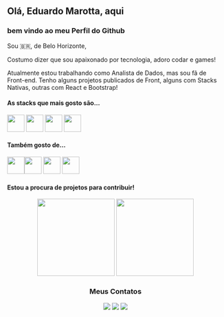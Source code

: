 ## Olá, Eduardo Marotta, aqui 
### bem vindo ao meu Perfil do Github

Sou 🇧🇷, de Belo Horizonte,

Costumo dizer que sou apaixonado por tecnologia, adoro codar e games!

Atualmente estou trabalhando como Analista de Dados, mas sou fã de Front-end.
Tenho alguns projetos publicados de Front, alguns com Stacks Nativas, outras com React e Bootstrap!


#### As stacks que mais gosto são...

<img src="https://cdn.jsdelivr.net/gh/devicons/devicon/icons/javascript/javascript-original.svg" width="40" height="40"/> <img src="https://cdn.jsdelivr.net/gh/devicons/devicon/icons/css3/css3-original.svg" width="40" height="40" /> <img src="https://cdn.jsdelivr.net/gh/devicons/devicon/icons/html5/html5-original.svg" width="40" height="40" /> <img src="https://cdn.jsdelivr.net/gh/devicons/devicon/icons/react/react-original.svg"  width="40" height="40"/>

#### Também gosto de...

<img src="https://cdn.jsdelivr.net/gh/devicons/devicon/icons/python/python-original.svg" width="40" height="40" /><img src="https://cdn.jsdelivr.net/gh/devicons/devicon/icons/dotnetcore/dotnetcore-original.svg" width="40" height="40" /> <img src="https://cdn.jsdelivr.net/gh/devicons/devicon/icons/typescript/typescript-original.svg" width="40" height="40"/>
<img src="https://cdn.jsdelivr.net/gh/devicons/devicon/icons/linux/linux-original.svg" width="40" height="40" />



#### Estou a procura de projetos para contribuir!



<div align="center">
    <img height="180em" src="https://github-readme-stats.vercel.app/api/top-langs/?username=edumarotta&layout=compact&langs_count=7&theme=dracula" />
    <img height="180em" src="https://github-readme-stats.vercel.app/api?username=edumarotta&show_icons=true&theme=dracula&include_all_commits=true&count_private=true"/>
</div>

### <div align="center"> Meus Contatos </div>
 
<div align="center">
<a href="https://instagram.com/dedu_marotta" target="_blank"><img src="https://img.shields.io/badge/-Instagram-%23E4405F?style=for-the-badge&logo=instagram&logoColor=white" target="_blank"></a>
<a href = "mailto:contato@edumarotta@gmail.com"><img src="https://img.shields.io/badge/Gmail-D14836?style=for-the-badge&logo=gmail&logoColor=white" target="_blank"></a>
<a href="https://www.linkedin.com/in/eduardomarotadev" target="_blank"><img src="https://img.shields.io/badge/-LinkedIn-%230077B5?style=for-the-badge&logo=linkedin&logoColor=white" target="_blank"></a>   
</div>
